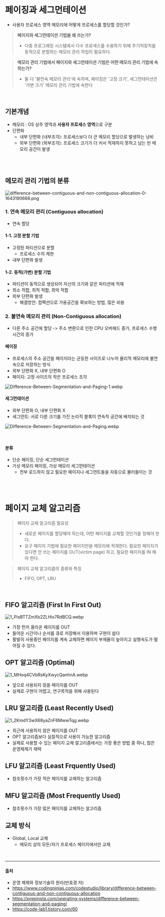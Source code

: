 # 페이징과 세그먼테이션
+ 사용자 프로세스 영역 메모리에 어떻게 프로세스를 할당할 것인가?
> **페이지와 세그먼테이션 기법을 왜 쓰는가?**
>   + 다중 프로그래밍 시스템에서 다수 프로세스를 수용하기 위해 주기억장치를 동적으로 분할하는 메모리 관리 작업이 필요하다.

> **메모리 관리 기법에서 페이지와 세그먼테이션 기법은 어떤 메모리 관리 기법에 속하는가?**
>   + 둘 다 '불연속 메모리 관리'에 속하며, 페이징은 '고정 크기', 세그먼테이션은 '가변 크기' 메모리 관리 기법에 속한다
<br>

## 기본개념
+ 메모리 : OS 상주 영역과 **사용자 프로세스 영역**으로 구분
+ 단편화
  + 내부 단편화 (내부조각): 프로세스보다 더 큰 메모리 할당으로 발생하는 낭비
  + 외부 단편화 (외부조각): 프로세스 크기가 더 커서 적재하지 못하고 남는 빈 메모리 공간이 발생
<br>
<br>

## 메모리 관리 기법의 분류

![difference-between-contiguous-and-non-contiguous-allocation-0-1643190668.png](difference-between-contiguous-and-non-contiguous-allocation-0-1643190668.png)

### 1. 연속 메모리 관리 (Contiguous allocation)
+ 연속 할당
#### 1-1. 고정 분할 기법
+ 고정된 파티션으로 분할
  + 프로세스 수의 제한
+ 내부 단편화 발생
#### 1-2. 동적(가변) 분할 기법
+ 파티션이 동적으로 생성되어 자신의 크기와 같은 파티션에 적재
+ 최소 적합, 최적 적합, 최악 적합
+ 외부 단편화 발생
  + 해결방안: 컴팩션으로 가용공간을 확보하는 방법, 많은 비용
### 2. 불연속 메모리 관리 (Non-Contiguous allocation)
+ 다른 주소 공간에 할당 -> 주소 변환으로 인한 CPU 오버헤드 증가, 프로세스 수행시간의 증가
#### 페이징
+ 프로세스의 주소 공간을 페이지라는 균등한 사이즈로 나누어 물리적 메모리에 불연속으로 저장하는 방식
+ 외부 단편화 X, 내부 단편화 O
+ 페이지: 고정 사이즈의 작은 프로세스 조각

![Difference-Between-Segmentation-and-Paging-1.webp](Difference-Between-Segmentation-and-Paging-1.webp)

#### 세그먼테이션
+ 외부 단편화 O, 내부 단편화 X
+ 세그먼트: 서로 다른 크기를 가진 논리적 블록이 연속적 공간에 배치되는 것

![Difference-Between-Segmentation-and-Paging.webp](Difference-Between-Segmentation-and-Paging.webp)

<br>

#### 분류
+ 단순 페이징, 단순 세그먼테이션
+ 가상 메모리 페이징, 가상 메모리 세그먼테이션
  + 전부 로드하지 않고 필요한 페이지나 세그먼트들을 자동으로 불러들이는 것
<br>
<br>

# 페이지 교체 알고리즘
> 페이지 교체 알고리즘 필요성
> + 새로운 페이지를 할당해야 하는데, 어떤 페이지를 교체할 것인가를 정해야 한다. 
> + 요구 페이지 기법에 필요한 페이지만을 메모리에 적재한다. 필요한 페이지가 있다면 안 쓰는 페이지를 OUT(victim page) 하고, 필요한 페이지를 IN 해야 한다. 

> 페이지 교체 알고리즘의 종류와 특징 
> + FIFO, OPT, LRU
<br>
 
## FIFO 알고리즘 (First In First Out)

![1_PisBTTZmXb2ZLHix7RdBCQ.webp](1_PisBTTZmXb2ZLHix7RdBCQ.webp)

+ 가장 먼저 올라온 페이지를 OUT
+ 들어온 시간이나 순서를 큐로 저장해서 이용하며 구현이 쉽다
+ 활발히 사용중인 페이지를 계속 교체하면 페이지 부재율이 높아지고 실행속도가 떨어질 수 있다.
## OPT 알고리즘 (Optimal)

![1_MHoq4CVbRsKyXwycQanhnA.webp](1_MHoq4CVbRsKyXwycQanhnA.webp)

+ 앞으로 사용되지 않을 페이지를 OUT
+ 실제로 구현이 어렵고, 연구목적을 위해 사용된다
## LRU 알고리즘 (Least Recently Used)

![1_2KmdY3wX68yaZnF6MwwTqg.webp](1_2KmdY3wX68yaZnF6MwwTqg.webp)

+ 최근에 사용하지 않은 페이지를 OUT
+ OPT 알고리즘보다 실질적으로 사용이 가능한 알고리즘
+ 실제로 사용할 수 있는 페이지 교체 알고리즘에서는 가장 좋은 방법 중 하나, 많은 운영체제가 채택
## LFU 알고리즘 (Least Frquently Used)
+ 참조횟수가 가장 적은 페이지를 교체하는 알고리즘
## MFU 알고리즘 (Most Frequently Used)
+ 참조횟수가 가장 많은 페이지를 교체하는 알고리즘

## 교체 방식
+ Global, Local 교체
  + 메모리 상의 모든/자기 프로세스 페이지에서만 교체
<br>
<hr/>

#### 출처
+ 운영 체제와 정보기술의 원리(반효경 저)
+ https://www.codingninjas.com/codestudio/library/difference-between-contiguous-and-non-contiguous-allocation
+ https://prepinsta.com/operating-systems/difference-between-segmentation-and-paging/
+ https://code-lab1.tistory.com/60